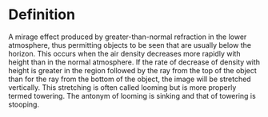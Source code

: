 # Definition

A mirage effect produced by greater-than-normal refraction in the lower
atmosphere, thus permitting objects to be seen that are usually below
the horizon. This occurs when the air density decreases more rapidly
with height than in the normal atmosphere. If the rate of decrease of
density with height is greater in the region followed by the ray from
the top of the object than for the ray from the bottom of the object,
the image will be stretched vertically. This stretching is often called
looming but is more properly termed towering. The antonym of looming is
sinking and that of towering is stooping.
